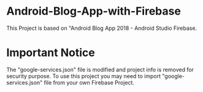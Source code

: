 # Android-Blog-App-with-Firebase

This Project is based on "Android Blog App 2018 - Android Studio Firebase.

# Important Notice
The "google-services.json" file is modified and project info is removed for security purpose.
To use this project you may need to import "google-services.json" file from your own Firebase Project.
